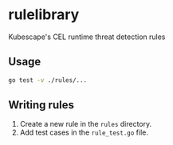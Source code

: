 # rulelibrary
Kubescape's CEL runtime threat detection rules 

## Usage

```bash
go test -v ./rules/...
```

## Writing rules

1. Create a new rule in the `rules` directory.
2. Add test cases in the `rule_test.go` file.
